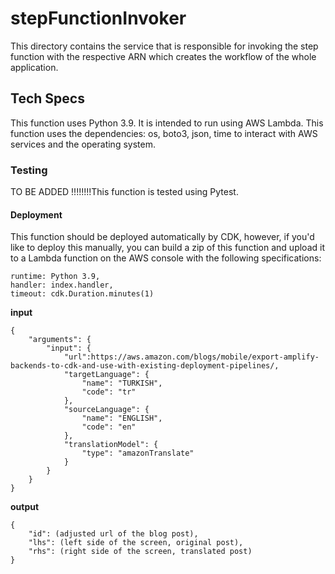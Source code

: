 # stepFunctionInvoker

This directory contains the service that is responsible for invoking the step function with the respective ARN which creates the workflow of the whole application. 

## Tech Specs
This function uses Python 3.9. It is intended to run using AWS Lambda. This function uses the dependencies: os, boto3, json, time to interact with AWS services and the operating system. 

### Testing
TO BE ADDED !!!!!!!!This function is tested using Pytest. 

#### Deployment
This function should be deployed automatically by CDK, however, if you'd like to deploy this manually, you can build a zip of this function and upload it to a Lambda function on the AWS console with the following specifications:

```     
runtime: Python 3.9,
handler: index.handler,
timeout: cdk.Duration.minutes(1)
```

**input**

```
{
    "arguments": {
        "input": {
            "url":https://aws.amazon.com/blogs/mobile/export-amplify-backends-to-cdk-and-use-with-existing-deployment-pipelines/,
            "targetLanguage": {
                "name": "TURKISH",
                "code": "tr"
            },
            "sourceLanguage": {
                "name": "ENGLISH",
                "code": "en"
            },
            "translationModel": {
                "type": "amazonTranslate"
            }
        }
    }
}
```

**output**

```
{
    "id": (adjusted url of the blog post),
    "lhs": (left side of the screen, original post),
    "rhs": (right side of the screen, translated post)
}
```